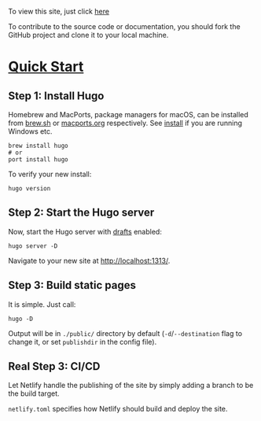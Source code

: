 To view this site, just click [here](https://gerhean.netlify.app/)


To contribute to the source code or documentation, you should fork the GitHub project and clone it to your local machine.

# [Quick Start](https://gohugo.io/getting-started/quick-start/)

## Step 1: Install Hugo

Homebrew and MacPorts, package managers for macOS, can be installed from 
[brew.sh](https://brew.sh/) or [macports.org](https://www.macports.org/) 
respectively. See [install](https://gohugo.io/getting-started/installing) 
if you are running Windows etc.

```
brew install hugo
# or
port install hugo
```

To verify your new install:
```
hugo version
```


## Step 2: Start the Hugo server

Now, start the Hugo server with [drafts](https://gohugo.io/getting-started/usage/#draft-future-and-expired-content) enabled:
```
hugo server -D
```

Navigate to your new site at [http://localhost:1313/](http://localhost:1313/).


## Step 3: Build static pages

It is simple. Just call:
```
hugo -D
```
Output will be in `./public/` directory by default (`-d`/`--destination` flag to change it, or set `publishdir` in the config file).

## Real Step 3: CI/CD

Let Netlify handle the publishing of the site by simply adding a branch to be the build target.

`netlify.toml` specifies how Netlify should build and deploy the site.
